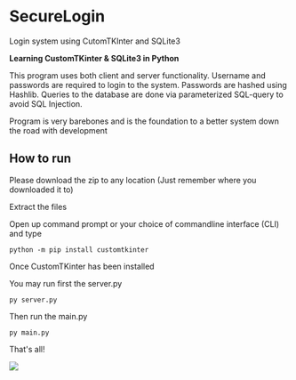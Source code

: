 # SecureLogin
Login system using CutomTKInter and SQLite3

**Learning CustomTKinter & SQLite3 in Python**

This program uses both client and server functionality. Username and passwords are required to login to the system. Passwords are hashed using Hashlib.
Queries to the database are done via parameterized SQL-query to avoid SQL Injection.

Program is very barebones and is the foundation to a better system down the road with development

## How to run

Please download the zip to any location (Just remember where you downloaded it to)

Extract the files

Open up command prompt or your choice of commandline interface (CLI) and type 
```
python -m pip install customtkinter
```
Once CustomTKinter has been installed

You may run first the server.py
```
py server.py
```
Then run the main.py
```
py main.py
```

That's all!

![](https://i.imgur.com/cJag7yC.gif)

